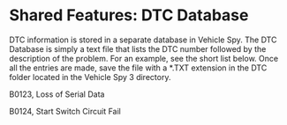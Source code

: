 # Shared Features: DTC Database

DTC information is stored in a separate database in Vehicle Spy. The DTC Database is simply a text file that lists the DTC number followed by the description of the problem. For an example, see the short list below. Once all the entries are made, save the file with a \*.TXT extension in the DTC folder located in the Vehicle Spy 3 directory.

B0123, Loss of Serial Data&#x20;

B0124, Start Switch Circuit Fail
